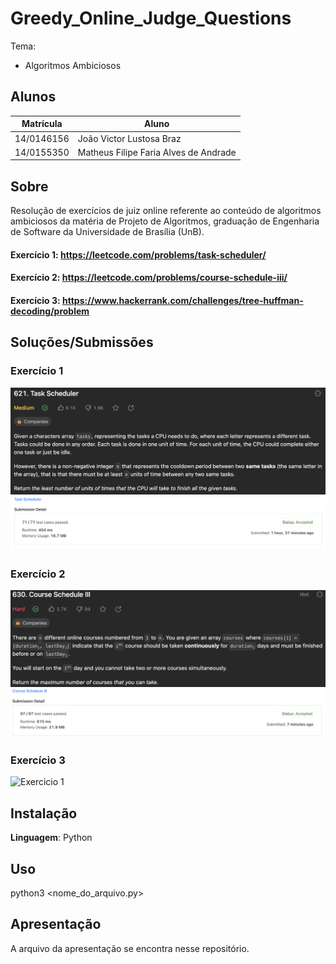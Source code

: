 # Greedy_Online_Judge_Questions


Tema:
 - Algoritmos Ambiciosos
 
## Alunos
|Matrícula | Aluno |
| -- | -- |
| 14/0146156 |  João Victor Lustosa Braz |
| 14/0155350  |  Matheus Filipe Faria Alves de Andrade |

## Sobre 
Resolução de exercícios de juiz online referente ao conteúdo de algoritmos ambiciosos da matéria de Projeto de Algoritmos, graduação de Engenharia de Software da Universidade de Brasília (UnB). 

#### Exercício 1: https://leetcode.com/problems/task-scheduler/

#### Exercício 2: https://leetcode.com/problems/course-schedule-iii/

#### Exercício 3: https://www.hackerrank.com/challenges/tree-huffman-decoding/problem 



## Soluções/Submissões
### Exercício 1
![Exercicio 1](./enunciados/enunciado1.png)
![Submissao 1](./enunciados/submissao1.png)

### Exercício 2
![Exercicio 2](./enunciados/enunciado2.png)
![Submissao 2](./enunciados/submissao2.png)

### Exercício 3
![Exercicio 1](https://i.imgur.com/VuB8TBD.png)



## Instalação 
**Linguagem**: Python<br>

## Uso 
python3 <nome_do_arquivo.py> 

## Apresentação

A arquivo da apresentação se encontra nesse repositório.




